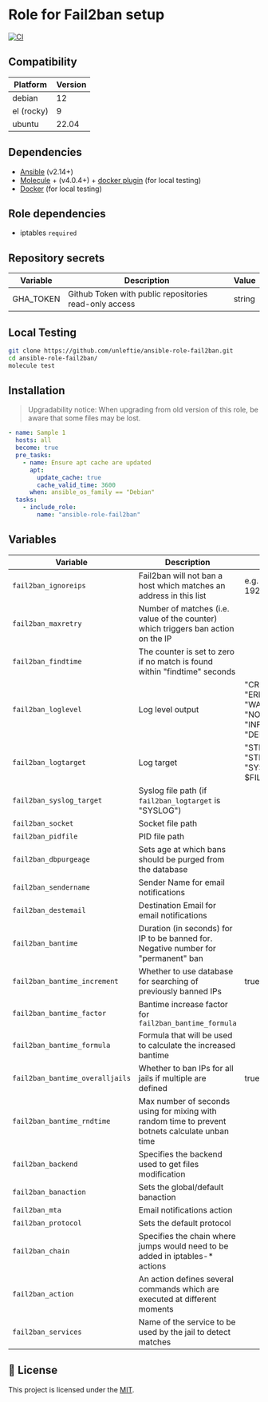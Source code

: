 # Role for Fail2ban setup

[![CI](https://github.com/unleftie/ansible-role-fail2ban/actions/workflows/ci.yml/badge.svg)](https://github.com/unleftie/ansible-role-fail2ban/actions/workflows/ci.yml)

## Compatibility

| Platform   | Version |
| ---------- | ------- |
| debian     | 12      |
| el (rocky) | 9       |
| ubuntu     | 22.04   |

## Dependencies

- [Ansible](https://docs.ansible.com/ansible/latest/installation_guide/intro_installation.html) (v2.14+)
- [Molecule](https://molecule.readthedocs.io/en/latest/installation.html) + (v4.0.4+) + [docker plugin](https://github.com/ansible-community/molecule-plugins) (for local testing)
- [Docker](https://docs.docker.com/get-docker/) (for local testing)

## Role dependencies

- iptables `required`

## Repository secrets

| Variable  | Description                                            | Value  |
| --------- | ------------------------------------------------------ | ------ |
| GHA_TOKEN | Github Token with public repositories read-only access | string |

## Local Testing

```sh
git clone https://github.com/unleftie/ansible-role-fail2ban.git
cd ansible-role-fail2ban/
molecule test
```

## Installation

> Upgradability notice: When upgrading from old version of this role, be aware that some files may be lost.

```yml
- name: Sample 1
  hosts: all
  become: true
  pre_tasks:
    - name: Ensure apt cache are updated
      apt:
        update_cache: true
        cache_valid_time: 3600
      when: ansible_os_family == "Debian"
  tasks:
    - include_role:
        name: "ansible-role-fail2ban"
```

## Variables

| Variable                        | Description                                                                                     | Value                                                     |
| ------------------------------- | ----------------------------------------------------------------------------------------------- | --------------------------------------------------------- |
| `fail2ban_ignoreips`            | Fail2ban will not ban a host which matches an address in this list                              | e.g. "127.0.0.1 192.168.1.0/24"                           |
| `fail2ban_maxretry`             | Number of matches (i.e. value of the counter) which triggers ban action on the IP               |
| `fail2ban_findtime`             | The counter is set to zero if no match is found within "findtime" seconds                       |
| `fail2ban_loglevel`             | Log level output                                                                                | "CRITICAL", "ERROR", "WARNING", "NOTICE", "INFO", "DEBUG" |
| `fail2ban_logtarget`            | Log target                                                                                      | "STDOUT", "STDERR", "SYSLOG", $FILE_PATH                  |
| `fail2ban_syslog_target`        | Syslog file path (if `fail2ban_logtarget` is "SYSLOG")                                          |
| `fail2ban_socket`               | Socket file path                                                                                |
| `fail2ban_pidfile`              | PID file path                                                                                   |
| `fail2ban_dbpurgeage`           | Sets age at which bans should be purged from the database                                       |
| `fail2ban_sendername`           | Sender Name for email notifications                                                             |
| `fail2ban_destemail`            | Destination Email for email notifications                                                       |
| `fail2ban_bantime`              | Duration (in seconds) for IP to be banned for. Negative number for "permanent" ban              |
| `fail2ban_bantime_increment`    | Whether to use database for searching of previously banned IPs                                  | true/false                                                |
| `fail2ban_bantime_factor`       | Bantime increase factor for `fail2ban_bantime_formula`                                          |
| `fail2ban_bantime_formula`      | Formula that will be used to calculate the increased bantime                                    |
| `fail2ban_bantime_overalljails` | Whether to ban IPs for all jails if multiple are defined                                        | true/false                                                |
| `fail2ban_bantime_rndtime`      | Max number of seconds using for mixing with random time to prevent botnets calculate unban time |
| `fail2ban_backend`              | Specifies the backend used to get files modification                                            |
| `fail2ban_banaction`            | Sets the global/default banaction                                                               |
| `fail2ban_mta`                  | Email notifications action                                                                      |
| `fail2ban_protocol`             | Sets the default protocol                                                                       |
| `fail2ban_chain`                | Specifies the chain where jumps would need to be added in iptables-\* actions                   |
| `fail2ban_action`               | An action defines several commands which are executed at different moments                      |
| `fail2ban_services`             | Name of the service to be used by the jail to detect matches                                    |

## 📝 License

This project is licensed under the [MIT](LICENSE).
